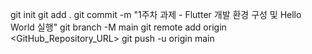 git init
git add .
git commit -m "1주차 과제 - Flutter 개발 환경 구성 및 Hello World 실행"
git branch -M main
git remote add origin <GitHub_Repository_URL>
git push -u origin main
